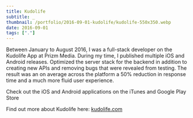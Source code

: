 ```yaml
---
title: Kudolife
subtitle: _
thumbnail: /portfolio/2016-09-01-kudolife/kudolife-550x350.webp
date: 2016-09-01
tags: ["."]
---
```


Between January to August 2016, I was a full-stack developer on the Kudolife App at Prizm Media. During my time, I published multiple iOS and Android releases. Optimized the server stack for the backend in addition to creating new APIs and removing bugs that were revealed from testing. The result was an on average across the platform a 50% reduction in response time and a much more fluid user experience.

Check out the iOS and Android applications on the iTunes and Google Play Store


Find out more about Kudolife here: <a href="http://www.kudolife.com/">kudolife.com</a>

